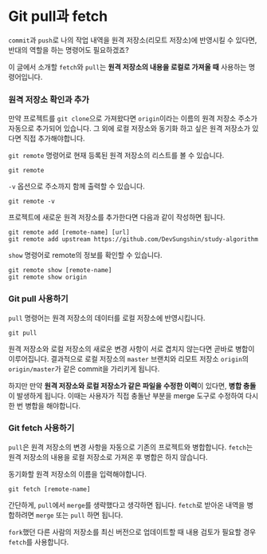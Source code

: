 Git pull과 fetch
================

`commit`과 `push`로 나의 작업 내역을 원격 저장소(리모트 저장소)에 반영시킬 수 있다면, 반대의 역할을 하는 명령어도 필요하겠죠?

이 글에서 소개할 `fetch`와 `pull`는 **원격 저장소의 내용을 로컬로 가져올 때** 사용하는 명령어입니다.

### 원격 저장소 확인과 추가

만약 프로젝트를 `git clone`으로 가져왔다면 `origin`이라는 이름의 원격 저장소 주소가 자동으로 추가되어 있습니다. 그 외에 로컬 저장소와 동기화 하고 싶은 원격 저장소가 있다면 직접 추가해야합니다.

`git remote` 명령어로 현재 등록된 원격 저장소의 리스트를 볼 수 있습니다.

```
git remote
```

`-v` 옵션으로 주소까지 함께 출력할 수 있습니다.

```
git remote -v
```

프로젝트에 새로운 원격 저장소를 추가한다면 다음과 같이 작성하면 됩니다.

```
git remote add [remote-name] [url]
git remote add upstream https://github.com/DevSungshin/study-algorithm
```

`show` 명령어로 remote의 정보를 확인할 수 있습니다.

```
git remote show [remote-name]
git remote show origin
```

### Git pull 사용하기

`pull` 명령어는 원격 저장소의 데이터를 로컬 저장소에 반영시킵니다.

```
git pull
```

원격 저장소와 로컬 저장소의 새로운 변경 사항이 서로 겹치지 않는다면 곧바로 병합이 이루어집니다. 결과적으로 로컬 저장소의 `master` 브랜치와 리모트 저장소 `origin`의 `origin/master`가 같은 commit을 가리키게 됩니다.

하지만 만약 **원격 저장소와 로컬 저장소가 같은 파일을 수정한 이력**이 있다면, **병합 충돌** 이 발생하게 됩니다. 이때는 사용자가 직접 충돌난 부분을 merge 도구로 수정하여 다시 한 번 병합을 해야합니다.

### Git fetch 사용하기

`pull`은 원격 저장소의 변경 사항을 자동으로 기존의 프로젝트와 병합합니다. `fetch`는 원격 저장소의 내용을 로컬 저장소로 가져온 후 병합은 하지 않습니다.

동기화할 원격 저장소의 이름을 입력해야합니다.

```
git fetch [remote-name]
```

간단하게, `pull`에서 `merge`를 생략했다고 생각하면 됩니다. `fetch`로 받아온 내역을 병합하려면 `merge` 또는 `pull` 하면 됩니다.

`fork`했던 다른 사람의 저장소를 최신 버전으로 업데이트할 때 내용 검토가 필요할 경우 `fetch`를 사용합니다.

